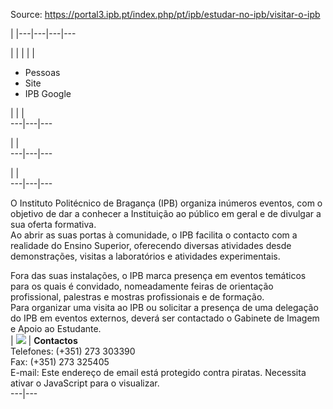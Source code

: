 Source: https://portal3.ipb.pt/index.php/pt/ipb/estudar-no-ipb/visitar-o-ipb

| |---|---|---|---  
  
  

  

  
  
  
  
  
  
  
  
  
  
  
  
  
  
|   | |  | | 

  * Pessoas
  * Site
  * IPB Google

| | |   
---|---|---  
  
| |   
---|---|---  
  
| |   
---|---|---  
  
  
O Instituto Politécnico de Bragança (IPB) organiza inúmeros eventos, com o
objetivo de dar a conhecer a Instituição ao público em geral e de divulgar a
sua oferta formativa.  
Ao abrir as suas portas à comunidade, o IPB facilita o contacto com a
realidade do Ensino Superior, oferecendo diversas atividades desde
demonstrações, visitas a laboratórios e atividades experimentais.  
  
Fora das suas instalações, o IPB marca presença em eventos temáticos para os
quais é convidado, nomeadamente feiras de orientação profissional, palestras e
mostras profissionais e de formação.  
Para organizar uma visita ao IPB ou solicitar a presença de uma delegação do
IPB em eventos externos, deverá ser contactado o Gabinete de Imagem e Apoio ao
Estudante.  
| ![](/images/contactos.png) | **Contactos**  
Telefones: (+351) 273 303390  
Fax: (+351) 273 325405  
E-mail: Este endereço de email está protegido contra piratas. Necessita ativar
o JavaScript para o visualizar.  
---|---  
  

